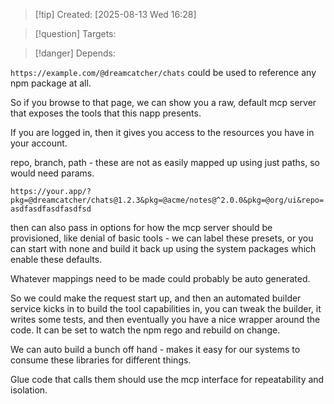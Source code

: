 
>[!tip] Created: [2025-08-13 Wed 16:28]

>[!question] Targets: 

>[!danger] Depends: 

`https://example.com/@dreamcatcher/chats` could be used to reference any npm package at all.

So if you browse to that page, we can show you a raw, default mcp server that exposes the tools that this napp presents.

If you are logged in, then it gives you access to the resources you have in your account.

repo, branch, path - these are not as easily mapped up using just paths, so would need params.

`https://your.app/?pkg=@dreamcatcher/chats@1.2.3&pkg=@acme/notes@^2.0.0&pkg=@org/ui&repo=asdfasdfasdfasdfsd`

then can also pass in options for how the mcp server should be provisioned, like denial of basic tools - we can label these presets, or you can start with none and build it back up using the system packages which enable these defaults.


Whatever mappings need to be made could probably be auto generated.

So we could make the request start up, and then an automated builder service kicks in to build the tool capabilities in, you can tweak the builder, it writes some tests, and then eventually you have a nice wrapper around the code.  It can be set to watch the npm rego and rebuild on change.

We can auto build a bunch off hand - makes it easy for our systems to consume these libraries for different things.

Glue code that calls them should use the mcp interface for repeatability and isolation.